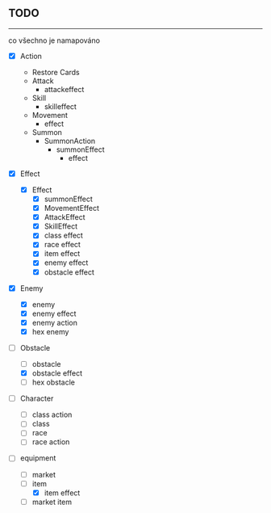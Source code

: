 ## TODO
---
co všechno je namapováno

- [x] Action
    - Restore Cards
    - Attack
        - attackeffect
    - Skill
        - skilleffect
    - Movement
        - effect
    - Summon
        - SummonAction
            - summonEffect
                - effect

- [x] Effect
    - [x] Effect
        - [x] summonEffect
        - [x] MovementEffect
        - [x] AttackEffect
        - [x] SkillEffect
        - [x] class effect
        - [x] race effect
        - [x] item effect
        - [x] enemy effect
        - [x] obstacle effect
- [x] Enemy
    - [x] enemy
    - [x] enemy effect
    - [x] enemy action
    - [x] hex enemy
- [ ] Obstacle
    - [ ] obstacle
    - [x] obstacle effect
    - [ ] hex obstacle
- [ ] Character
    - [ ] class action
    - [ ] class
    - [ ] race
    - [ ] race action
- [ ] equipment
    - [ ] market
    - [ ] item
        - [x] item effect
    - [ ] market item